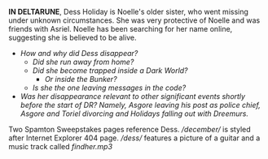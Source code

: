**IN DELTARUNE**, Dess Holiday is <a onclick="loadFile('Noelle Holiday.md')">Noelle's</a> older sister, who went missing under unknown circumstances. She was very protective of Noelle and was friends with <a onclick="loadFile('Asriel.md')">Asriel</a>. Noelle has been searching for her name online, suggesting she is believed to be alive.
- _How and why did Dess disappear?_
	- _Did she run away from home?_
	- _Did she become trapped inside a Dark World?_
		- _Or inside the Bunker?_
	- _Is she the one leaving <a onclick="loadFile('Messages in the Code.md')">messages in the code</a>?_
- _Was her disappearance relevant to other significant events shortly before the start of DR? Namely, <a onclick="loadFile('Asgore.md')">Asgore</a> leaving his post as police chief, Asgore and <a onclick="loadFile('Toriel.md')">Toriel</a> divorcing and Holidays falling out with Dreemurs._

Two Spamton Sweepstakes pages reference Dess. 
_/december/_ is styled after Internet Explorer 404 page.
_/dess/_ features a picture of a guitar and a music track called _findher.mp3_